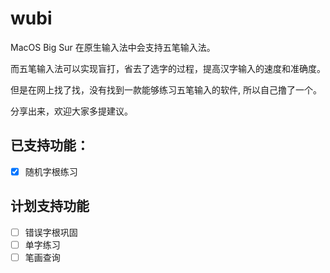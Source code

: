 # wubi
MacOS Big Sur 在原生输入法中会支持五笔输入法。

而五笔输入法可以实现盲打，省去了选字的过程，提高汉字输入的速度和准确度。

但是在网上找了找，没有找到一款能够练习五笔输入的软件, 所以自己撸了一个。

分享出来，欢迎大家多提建议。

## 已支持功能：
- [x] 随机字根练习

## 计划支持功能
- [ ] 错误字根巩固
- [ ] 单字练习
- [ ] 笔画查询
